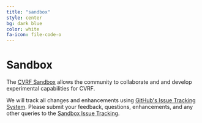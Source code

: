 ```yaml
---
title: "sandbox"
style: center
bg: dark blue
color: white 
fa-icon: file-code-o
---
```


# Sandbox 

The [CVRF Sandbox](https://github.com/CVRF/Sandbox) allows the community to collaborate and and develop experimental capabilities for CVRF. 

We will track all changes and enhancements using [GitHub's Issue Tracking System](https://github.com/CVRF/Sandbox/issues). Please submit your feedback, questions, enhancements, and any other queries to the [Sandbox Issue Tracking](https://github.com/CVRF/Sandbox/issues).

